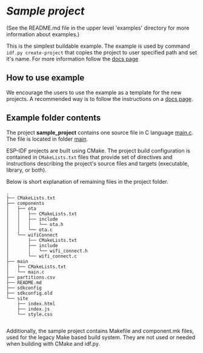 # _Sample project_

(See the README.md file in the upper level 'examples' directory for more information about examples.)

This is the simplest buildable example. The example is used by command `idf.py create-project`
that copies the project to user specified path and set it's name. For more information follow the [docs page](https://docs.espressif.com/projects/esp-idf/en/latest/api-guides/build-system.html#start-a-new-project)



## How to use example
We encourage the users to use the example as a template for the new projects.
A recommended way is to follow the instructions on a [docs page](https://docs.espressif.com/projects/esp-idf/en/latest/api-guides/build-system.html#start-a-new-project).

## Example folder contents

The project **sample_project** contains one source file in C language [main.c](main/main.c). The file is located in folder [main](main).

ESP-IDF projects are built using CMake. The project build configuration is contained in `CMakeLists.txt`
files that provide set of directives and instructions describing the project's source files and targets
(executable, library, or both). 

Below is short explanation of remaining files in the project folder.

```
.
├── CMakeLists.txt
├── components
│   ├── ota
│   │   ├── CMakeLists.txt
│   │   ├── include
│   │   │   └── ota.h
│   │   └── ota.c
│   └── wifiConnect
│       ├── CMakeLists.txt
│       ├── include
│       │   └── wifi_connect.h
│       └── wifi_connect.c
├── main
│   ├── CMakeLists.txt
│   └── main.c
├── partitions.csv
├── README.md
├── sdkconfig
├── sdkconfig.old
└── site
    ├── index.html
    ├── index.js
    └── style.css
    
```
Additionally, the sample project contains Makefile and component.mk files, used for the legacy Make based build system. 
They are not used or needed when building with CMake and idf.py.
